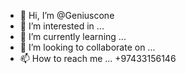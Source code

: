 - 👋 Hi, I’m @Geniuscone
- 👀 I’m interested in ...
- 🌱 I’m currently learning ...
- 💞️ I’m looking to collaborate on ...
- 📫 How to reach me ...
+97433156146 
<!---
Geniuscone/Geniuscone is a ✨ special ✨ repository because its `README.md` (this file) appears on your GitHub profile.
You can click the Preview link to take a look at your changes.
--->
